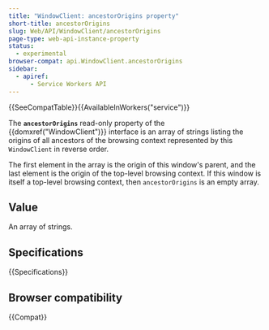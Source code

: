 ```yaml
---
title: "WindowClient: ancestorOrigins property"
short-title: ancestorOrigins
slug: Web/API/WindowClient/ancestorOrigins
page-type: web-api-instance-property
status:
  - experimental
browser-compat: api.WindowClient.ancestorOrigins
sidebar:
  - apiref:
      - Service Workers API
---
```


{{SeeCompatTable}}{{AvailableInWorkers("service")}}

The **`ancestorOrigins`** read-only property of the {{domxref("WindowClient")}} interface is an array of strings listing the origins of all ancestors of the browsing context represented by this `WindowClient` in reverse order.

The first element in the array is the origin of this window's parent, and the last element is the origin of the top-level browsing context. If this window is itself a top-level browsing context, then `ancestorOrigins` is an empty array.

## Value

An array of strings.

## Specifications

{{Specifications}}

## Browser compatibility

{{Compat}}
